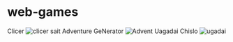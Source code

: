 # web-games
Clicer
![clicer sait](https://github.com/user-attachments/assets/0b70f079-9736-4e87-9f73-a183a330ae16)
Adventure GeNerator
![Advent](https://github.com/user-attachments/assets/927c964b-d243-462e-9ae3-32996350e452)
Uagadai Chislo
![ugadai](https://github.com/user-attachments/assets/350a815e-ff93-4ff8-a6df-ead148d7061a)
